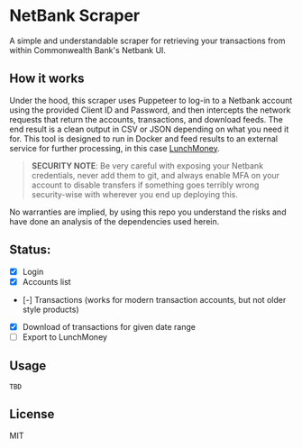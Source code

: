 # NetBank Scraper

A simple and understandable scraper for retrieving your transactions from within Commonwealth Bank's Netbank UI.

## How it works

Under the hood, this scraper uses Puppeteer to log-in to a Netbank account using the provided Client ID and Password, and then intercepts the network requests that return the accounts, transactions, and download feeds. The end result is a clean output in CSV or JSON depending on what you need it for. This tool is designed to run in Docker and feed results to an external service for further processing, in this case [LunchMoney](https://lunchmoney.app/).

> **SECURITY NOTE**: Be very careful with exposing your Netbank credentials, never add them to git, and always enable MFA on your account to disable transfers if something goes terribly wrong security-wise with wherever you end up deploying this.

No warranties are implied, by using this repo you understand the risks and have done an analysis of the dependencies used herein.

## Status:

- [x] Login
- [x] Accounts list
- [-] Transactions (works for modern transaction accounts, but not older style products)
- [x] Download of transactions for given date range
- [ ] Export to LunchMoney

## Usage

```shell
TBD

```

## License

MIT

